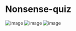 # Nonsense-quiz
![image](https://user-images.githubusercontent.com/96058996/158538063-267498ca-dea6-47a5-ab51-377d0bf5ce97.png) ![image](https://user-images.githubusercontent.com/96058996/158538050-e686d9c3-c719-45fa-b986-e671479916c2.png) ![image](https://user-images.githubusercontent.com/96058996/158537989-ac455642-ac5a-40cf-81fe-f6fd205e3289.png)




